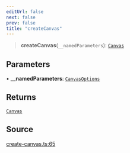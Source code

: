 ```yaml
---
editUrl: false
next: false
prev: false
title: "createCanvas"
---
```


> **createCanvas**(`__namedParameters`): [`Canvas`](../type-aliases/Canvas.md)

## Parameters

• **\_\_namedParameters**: [`CanvasOptions`](../type-aliases/CanvasOptions.md)

## Returns

[`Canvas`](../type-aliases/Canvas.md)

## Source

[create-canvas.ts:65](https://github.com/nodenogg-in/alpha-p2p/blob/537491b7f422df1359d1cfda9feedcc4a36a0605/packages/infinitykit/src/create-canvas.ts#L65)

